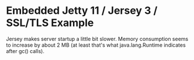 # Embedded Jetty 11 / Jersey 3 / SSL/TLS Example

Jersey makes server startup a little bit slower. Memory consumption seems to increase by about 2 MB (at least that's what java.lang.Runtime indicates after gc() calls).
